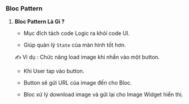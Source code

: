 ### Bloc Pattern

1. **Bloc Pattern Là Gì ?**
   
   - Mục đích tách code Logic ra khỏi code UI.
   
   - Giúp quản lý `State` của màn hình tốt hơn.
   
   ✍️ Ví dụ : Chức năng load image khi nhấn vào một button.
   
   - Khi User tap vào button.
   
   - Button sẽ gửi URL của image đến cho Bloc.
   
   - Bloc xử lý download image và gửi lại cho Image Widget hiển thị.